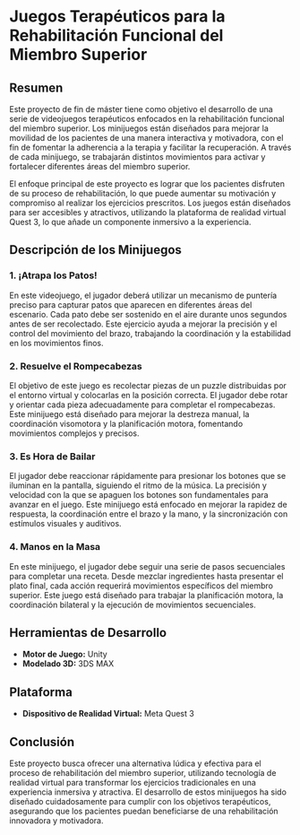 # **Juegos Terapéuticos para la Rehabilitación Funcional del Miembro Superior**

## Resumen
Este proyecto de fin de máster tiene como objetivo el desarrollo de una serie de videojuegos terapéuticos enfocados en la rehabilitación funcional del miembro superior. Los minijuegos están diseñados para mejorar la movilidad de los pacientes de una manera interactiva y motivadora, con el fin de fomentar la adherencia a la terapia y facilitar la recuperación. A través de cada minijuego, se trabajarán distintos movimientos para activar y fortalecer diferentes áreas del miembro superior.

El enfoque principal de este proyecto es lograr que los pacientes disfruten de su proceso de rehabilitación, lo que puede aumentar su motivación y compromiso al realizar los ejercicios prescritos. Los juegos están diseñados para ser accesibles y atractivos, utilizando la plataforma de realidad virtual Quest 3, lo que añade un componente inmersivo a la experiencia.

## Descripción de los Minijuegos

### 1. **¡Atrapa los Patos!**
En este videojuego, el jugador deberá utilizar un mecanismo de puntería preciso para capturar patos que aparecen en diferentes áreas del escenario. Cada pato debe ser sostenido en el aire durante unos segundos antes de ser recolectado. Este ejercicio ayuda a mejorar la precisión y el control del movimiento del brazo, trabajando la coordinación y la estabilidad en los movimientos finos.

### 2. **Resuelve el Rompecabezas**
El objetivo de este juego es recolectar piezas de un puzzle distribuidas por el entorno virtual y colocarlas en la posición correcta. El jugador debe rotar y orientar cada pieza adecuadamente para completar el rompecabezas. Este minijuego está diseñado para mejorar la destreza manual, la coordinación visomotora y la planificación motora, fomentando movimientos complejos y precisos.

### 3. **Es Hora de Bailar**
El jugador debe reaccionar rápidamente para presionar los botones que se iluminan en la pantalla, siguiendo el ritmo de la música. La precisión y velocidad con la que se apaguen los botones son fundamentales para avanzar en el juego. Este minijuego está enfocado en mejorar la rapidez de respuesta, la coordinación entre el brazo y la mano, y la sincronización con estímulos visuales y auditivos.

### 4. **Manos en la Masa**
En este minijuego, el jugador debe seguir una serie de pasos secuenciales para completar una receta. Desde mezclar ingredientes hasta presentar el plato final, cada acción requerirá movimientos específicos del miembro superior. Este juego está diseñado para trabajar la planificación motora, la coordinación bilateral y la ejecución de movimientos secuenciales.

## Herramientas de Desarrollo
- **Motor de Juego:** Unity
- **Modelado 3D:** 3DS MAX

## Plataforma
- **Dispositivo de Realidad Virtual:** Meta Quest 3

## Conclusión
Este proyecto busca ofrecer una alternativa lúdica y efectiva para el proceso de rehabilitación del miembro superior, utilizando tecnología de realidad virtual para transformar los ejercicios tradicionales en una experiencia inmersiva y atractiva. El desarrollo de estos minijuegos ha sido diseñado cuidadosamente para cumplir con los objetivos terapéuticos, asegurando que los pacientes puedan beneficiarse de una rehabilitación innovadora y motivadora.

